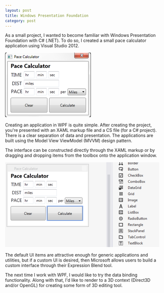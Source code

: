 ```yaml
---
layout: post
title: Windows Presentation Foundation
category: post
---
```


As a small project, I wanted to become familiar with Windows Presentation Foundation with C# (.NET). To do so, I created a small pace calculator application using Visual Studio 2012.

<!--more-->

![Application](/images/wpf/application.png)

Creating an application in WPF is quite simple. After creating the project, you're presented with an XAML markup file and a CS file (for a C# project). There is a clear separation of data and presentation. The applications are built using the Model View ViewModel (MVVM) design pattern.

The interface can be constructed directly through the XAML markup or by dragging and dropping items from the toolbox onto the application window.

![Drag Drop](/images/wpf/drag-drop.png)

The default UI items are attractive enough for generic applications and utilities, but if a custom UI is desired, then Microsoft allows users to build a custom interface through their Expression Blend tool.

The next time I work with WPF, I would like to try the data binding functionality. Along with that, I'd like to render to a 3D context (Direct3D and/or OpenGL) for creating some form of 3D editing tool.